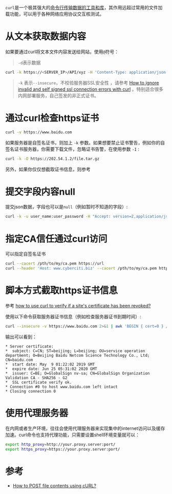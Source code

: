 `curl`是一个极其强大的[命令行传输数据的工具和库](https://curl.haxx.se/)，其作用远超过常用的文件加载功能，可以用于各种网络应用协议交互核测试。

# 从文本获取数据内容

如果要通过curl将文本文件内容发送给网站，使用`@`符号：

> `-d`表示数据

```bash
curl -k https://<SERVER_IP>/API/xyz -H 'Content-Type: application/json' -d @/var/log/example.log
```

> `-k` 表示`--insecure`，不校验服务器SSL安全性 ，请参考 [How to ignore invalid and self signed ssl connection errors with curl](https://www.cyberciti.biz/faq/how-to-curl-ignore-ssl-certificate-warnings-command-option/) 。特别适合很多内网部署服务，自己签发的非正式证书。

# 通过curl检查https证书

```bash
curl -v https://www.baidu.com
```

如果服务器是自签名证书，则加上 `-k` 参数。如果想要禁止证书警告，例如你的自签名证书服务器，你需要下载文件，忽略证书告警，在使用参数 `-I` :

```bash
curl -k -O https://202.54.1.2/file.tar.gz
```

另外，如果你仅仅想截取证书信息，则参考 

# 提交字段内容null

提交json数据，字段也可以是`null`（例如暂时不知道的字段）:

```bash
curl -k -u user_name:user_password -H "Accept: version=2,application/json" -H "Content-Type: application/json" -X POST -d '{"name": "tom", "phone": null, "address": "x road, y room", "crash_time": "2018-07-26 06:48:02"}' http://myapp.com/api/contact/
```

# 指定CA信任通过curl访问

可以指定自签名证书

```bash
curl --cacert /pth/to/my/ca.pem https://url
curl --header 'Host: www.cyberciti.biz' --cacert /pth/to/my/ca.pem https://207.5.1.10/nixcraft.tar.gz
```

# 脚本方式截取https证书信息

参考 [how to use curl to verify if a site's certificate has been revoked?](https://superuser.com/questions/742393/how-to-use-curl-to-verify-if-a-sites-certificate-has-been-revoked)

使用以下命令获取服务器证书信息（例如检查服务器证书到期时间）:

```bash
curl --insecure -v https://www.baidu.com 2>&1 | awk 'BEGIN { cert=0 } /^\* Server certificate:/ { cert=1 } /^\*/ { if (cert) print }'
```

输出可以看到：

```
* Server certificate:
*  subject: C=CN; ST=beijing; L=beijing; OU=service operation department; O=Beijing Baidu Netcom Science Technology Co., Ltd; CN=baidu.com
*  start date: May  9 01:22:02 2019 GMT
*  expire date: Jun 25 05:31:02 2020 GMT
*  issuer: C=BE; O=GlobalSign nv-sa; CN=GlobalSign Organization Validation CA - SHA256 - G2
*  SSL certificate verify ok.
* Connection #0 to host www.baidu.com left intact
* Closing connection 0
```

# 使用代理服务器

在内网或者生产环境，往往会使用代理服务器来实现集中的internet访问以及缓存加速。curl命令也支持代理功能，只需要设置shell环境变量就可以：

```bash
export http_proxy=http://your.proxy.server:port/
export https_proxy=https://your.proxy.server:port/
```

# 参考

* [How to POST file contents using cURL?](https://superuser.com/questions/1054742/how-to-post-file-contents-using-curl)